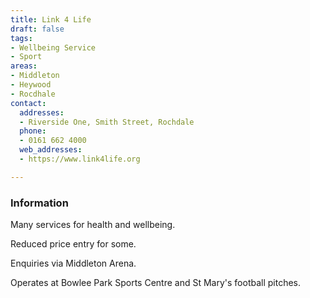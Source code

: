 ```yaml
---
title: Link 4 Life
draft: false
tags:
- Wellbeing Service
- Sport
areas:
- Middleton
- Heywood
- Rocdhale
contact:
  addresses:
  - Riverside One, Smith Street, Rochdale
  phone:
  - 0161 662 4000
  web_addresses:
  - https://www.link4life.org

---
```


### Information
Many services for health and wellbeing.

Reduced price entry for some.

Enquiries via Middleton Arena.

Operates at Bowlee Park Sports Centre and
St Mary's football pitches.
